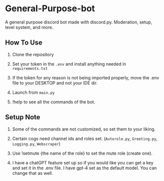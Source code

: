 # General-Purpose-bot
A general purpose discord bot made with discord.py.
Moderation, setup, level system, and more.

## How To Use
1. Clone the repository

2. Set your token in the ```.env``` and install anything needed in ```requirements.txt```

3. If the token for any reason is not being imported properly, move the .env file to your DESKTOP and not your IDE dir.

4. Launch from ```main.py```

5. !help to see all the commands of the bot.


## Setup Note
1. Some of the commands are not customized, so set them to your liking.

2. Certain cogs need channel ids and roles set. (```Autorole.py```, ```Greeting.py```, ```Logging.py```, ```Webscraper```)

3. Use !setmute {the name of the role} to set the mute role (create one).

4. I have a chatGPT feature set up so if you would like you can get a key and set it in the .env file. I have gpt-4 set as the default model. You can change that as well.